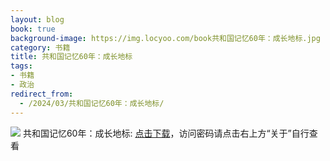 ```yaml
---
layout: blog
book: true
background-image: https://img.locyoo.com/book共和国记忆60年：成长地标.jpg
category: 书籍
title: 共和国记忆60年：成长地标
tags:
- 书籍
- 政治
redirect_from:
  - /2024/03/共和国记忆60年：成长地标/
---
```

![](https://img.locyoo.com/book共和国记忆60年：成长地标.jpg)
共和国记忆60年：成长地标: <a name = "ref1" href="https://url18.ctfile.com/f/50983618-1045048423-ed32d1?p=3619">点击下载</a>，访问密码请点击右上方“关于”自行查看